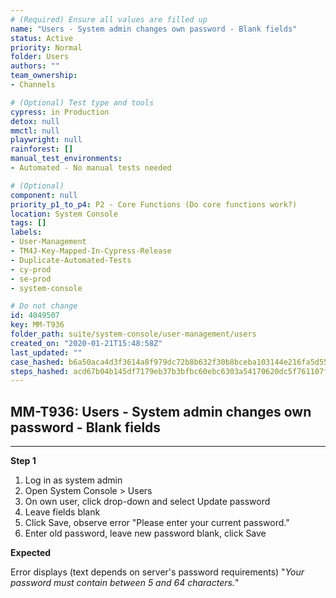 ```yaml
---
# (Required) Ensure all values are filled up
name: "Users - System admin changes own password - Blank fields"
status: Active
priority: Normal
folder: Users
authors: ""
team_ownership: 
- Channels

# (Optional) Test type and tools
cypress: in Production
detox: null
mmctl: null
playwright: null
rainforest: []
manual_test_environments: 
- Automated - No manual tests needed

# (Optional)
component: null
priority_p1_to_p4: P2 - Core Functions (Do core functions work?)
location: System Console
tags: []
labels: 
- User-Management
- TM4J-Key-Mapped-In-Cypress-Release
- Duplicate-Automated-Tests
- cy-prod
- se-prod
- system-console

# Do not change
id: 4049507
key: MM-T936
folder_path: suite/system-console/user-management/users
created_on: "2020-01-21T15:48:58Z"
last_updated: ""
case_hashed: b6a50aca4d3f3614a8f979dc72b8b632f30b8bceba103144e216fa5d555ee6be6b785cd90afc1632b90b9e734e946315
steps_hashed: acd67b04b145df7179eb37b3bfbc60ebc6303a54170620dc5f761107ff4e4c0586d8856b30a80d72447c3053b0e74bd4
---
```


## MM-T936: Users - System admin changes own password - Blank fields

---

**Step 1**

1. Log in as system admin
2. Open System Console > Users
3. On own user, click drop-down and select Update password
4. Leave fields blank
5. Click Save, observe error "Please enter your current password."
6. Enter old password, leave new password blank, click Save

**Expected**

Error displays (text depends on server's password requirements) "_Your password must contain between 5 and 64 characters._"

